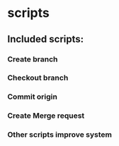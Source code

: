 # scripts

## Included scripts:
### Create branch
### Checkout branch
### Commit origin
### Create Merge request
### Other scripts improve system